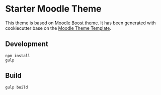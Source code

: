 # Starter Moodle Theme

This theme is based on [Moodle Boost theme](https://docs.moodle.org/34/en/Boost_theme).
It has been generated with cookiecutter base on the [Moodle Theme Template](https://github.com/liip-elearning/moodle-theme-template).

## Development

    npm install
    gulp

## Build

    gulp build
